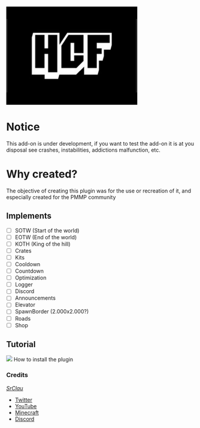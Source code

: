 <p light="center">
  <img src="resources/images/icon.png" />
</p>

# Notice
This add-on is under development, if you want to test the add-on it is at you disposal  see crashes, instabilities, addictions malfunction, etc.

# Why created?
The objective of creating this plugin was for the use or recreation of it, and especially created for the PMMP community

## Implements
- [ ] SOTW (Start of the world)
- [ ] EOTW (End of the world)
- [ ] KOTH (King of the hill)
- [ ] Crates
- [ ] Kits
- [ ] Cooldown
- [ ] Countdown
- [ ] Optimization
- [ ] Logger
- [ ] Discord
- [ ] Announcements
- [ ] Elevator
- [ ] SpawnBorder (2.000x2.000?)
- [ ] Roads
- [ ] Shop

## Tutorial
<a>
<img src="https://youtu.be/R0lqowYD_Tg"/>
How to install the plugin
</a>

### Credits
*[SrClau](https://github.com/SrClau)*
- [Twitter](https://twitter.com/SrClau4)
- [YouTube](https://youtube.com/channel/UCZzLLq57NzEe1ckqRdUbZzA)
- [Minecraft](https://localhost:7700/index.html)
- [Discord](https://discord)
